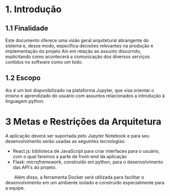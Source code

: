 # 1. Introdução
## 1.1 Finalidade
Este documento oferece uma visão geral arquitetural abrangente do sistema e, desse modo, especifica decisões relevantes na produção e implementação do projeto Aix em relação ao assunto discorrido, explicitando como acontecerá a comunicação dos diversos serviços contidos no software como um todo.

## 1.2 Escopo
Aix é um bot disponibilizado na plataforma Jupyter, que visa orientar o ensino e aprendizado do usuário com assuntos relacionados a introdução à linguagem python.


# 3 Metas e Restrições da Arquitetura 
A aplicação deverá ser suportada pelo Jupyter Notebook e para seu desenvolvimento serão usadas as seguintes tecnologias:
* React.js: biblioteca de JavaScript para criar interfaces para o usuário, com o qual faremos a parte de front-end da aplicação
* Flask: *microframework*, construído em python, para o desenvolvimento das API's do projeto.

  Além disso, a ferramenta Docker será utilizada para facilitar o desenvolvimento em um ambiente isolado e construído especialmente para a equipe.